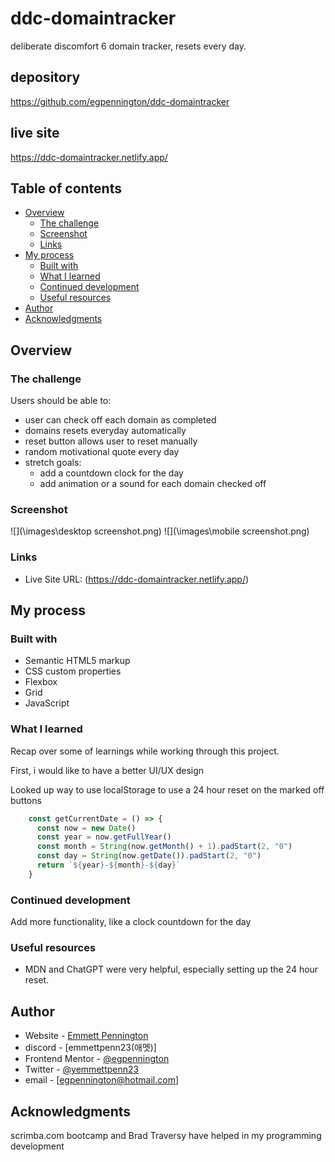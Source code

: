 # ddc-domaintracker
deliberate discomfort 6 domain tracker, resets every day.

 ## depository
 https://github.com/egpennington/ddc-domaintracker

 ## live site
 https://ddc-domaintracker.netlify.app/

## Table of contents
- [Overview](#overview)
  - [The challenge](#the-challenge)
  - [Screenshot](#screenshot)
  - [Links](#links)
- [My process](#my-process)
  - [Built with](#built-with)
  - [What I learned](#what-i-learned)
  - [Continued development](#continued-development)
  - [Useful resources](#useful-resources)
- [Author](#author)
- [Acknowledgments](#acknowledgments)

## Overview

### The challenge

Users should be able to:
- user can check off each domain as completed
- domains resets everyday automatically
- reset button allows user to reset manually
- random motivational quote every day
- stretch goals:
  - add a countdown clock for the day
  - add animation or a sound for each domain checked off

### Screenshot

![](\images\desktop screenshot.png)
![](\images\mobile screenshot.png)


### Links
- Live Site URL: (https://ddc-domaintracker.netlify.app/)

## My process

### Built with
- Semantic HTML5 markup
- CSS custom properties
- Flexbox
- Grid
- JavaScript

### What I learned

Recap over some of learnings while working through this project.

First, i would like to have a better  UI/UX design

Looked up way to use localStorage to use a 24 hour reset on the marked off buttons

```js
    const getCurrentDate = () => {
      const now = new Date()
      const year = now.getFullYear()
      const month = String(now.getMonth() + 1).padStart(2, "0")
      const day = String(now.getDate()).padStart(2, "0")
      return `${year}-${month}-${day}`
    }
```

### Continued development

Add more functionality, like a clock countdown for the day

### Useful resources

- MDN and ChatGPT were very helpful, especially setting up the 24 hour reset.

## Author
- Website - [Emmett Pennington](https://www.COMINGSOON)
- discord - [emmettpenn23(애멧)]
- Frontend Mentor - [@egpennington](https://www.frontendmentor.io/profile/egpennington)
- Twitter - [@yemmettpenn23](https://www.twitter.com/emmettpenn23)
- email - [egpennington@hotmail.com]

## Acknowledgments
scrimba.com bootcamp and Brad Traversy have helped in my programming development
